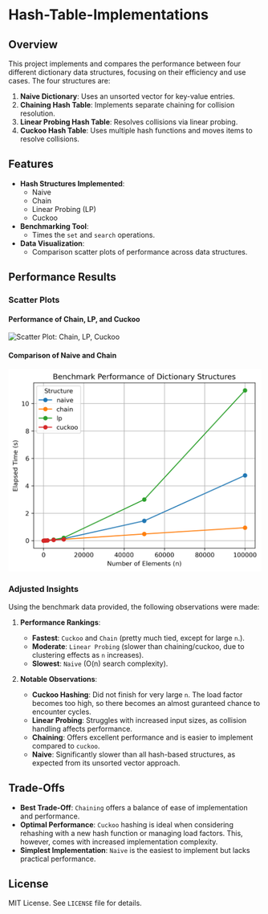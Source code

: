 # Hash-Table-Implementations

## Overview

This project implements and compares the performance between four different dictionary data structures, focusing on their efficiency and use cases. The four structures are: 

1. **Naive Dictionary**: Uses an unsorted vector for key-value entries.
2. **Chaining Hash Table**: Implements separate chaining for collision resolution.
3. **Linear Probing Hash Table**: Resolves collisions via linear probing.
4. **Cuckoo Hash Table**: Uses multiple hash functions and moves items to resolve collisions.


## Features

- **Hash Structures Implemented**:
  - Naive
  - Chain
  - Linear Probing (LP)
  - Cuckoo
- **Benchmarking Tool**:
  - Times the `set` and `search` operations.
- **Data Visualization**:
  - Comparison scatter plots of performance across data structures.


## Performance Results

### Scatter Plots

#### Performance of Chain, LP, and Cuckoo
![Scatter Plot: Chain, LP, Cuckoo](benchmkark_performance.png)

#### Comparison of Naive and Chain
![Scatter Plot: Naive vs Chain](benchmark_performance.png)

### Adjusted Insights

Using the benchmark data provided, the following observations were made:

1. **Performance Rankings**:
   - **Fastest**: `Cuckoo` and `Chain` (pretty much tied, except for large `n`.).
   - **Moderate**: `Linear Probing` (slower than chaining/cuckoo, due to clustering effects as `n` increases).
   - **Slowest**: `Naive` (O(n) search complexity).

2. **Notable Observations**:
   - **Cuckoo Hashing**: Did not finish for very large `n`. The load factor becomes too high, so there becomes an almost guranteed chance to encounter cycles.
   - **Linear Probing**: Struggles with increased input sizes, as collision handling affects performance.
   - **Chaining**: Offers excellent performance and is easier to implement compared to `cuckoo`.
   - **Naive**: Significantly slower than all hash-based structures, as expected from its unsorted vector approach.

## Trade-Offs

- **Best Trade-Off**: `Chaining` offers a balance of ease of implementation and performance.
- **Optimal Performance**: `Cuckoo` hashing is ideal when considering rehashing with a new hash function or managing load factors. This, however, comes with increased implementation complexity.
- **Simplest Implementation**: `Naive` is the easiest to implement but lacks practical performance.


## License

MIT License. See `LICENSE` file for details.

